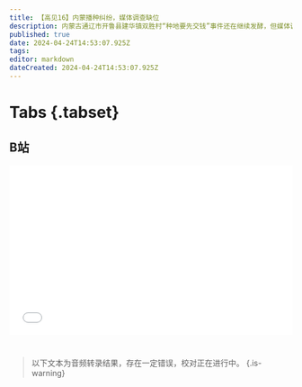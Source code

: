 ```yaml
---
title: 【高见16】内蒙播种纠纷，媒体调查缺位
description: 内蒙古通辽市开鲁县建华镇双胜村“种地要先交钱”事件还在继续发酵，但媒体调查缺位。行为粗暴的村镇干部吸引了绝大多数注意力，但事件背后的更深层问题仍然模糊不清。
published: true
date: 2024-04-24T14:53:07.925Z
tags: 
editor: markdown
dateCreated: 2024-04-24T14:53:07.925Z
---
```


# Tabs {.tabset}

## B站

<div style="position: relative; padding: 30% 45%;">
<iframe style="position: absolute; width: 100%; height: 100%; left: 0; top: 0;" src="//player.bilibili.com/player.html?&bvid=BV1hz42167Ax&page=1&as_wide=1&high_quality=1&danmaku=1&autoplay=0" scrolling="no" border="0" frameborder="no" framespacing="0" allowfullscreen="true"></iframe>
</div>


#

> 以下文本为音频转录结果，存在一定错误，校对正在进行中。
{.is-warning}

